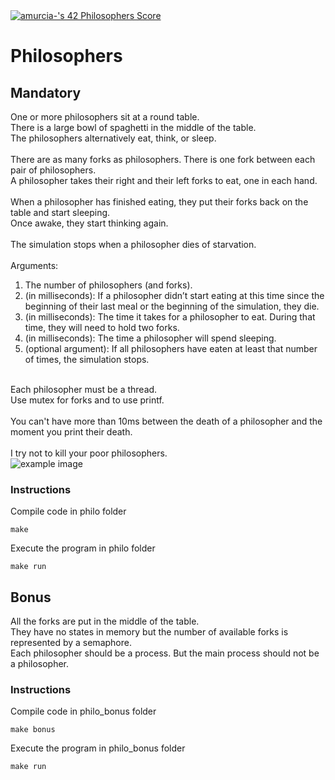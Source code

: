 <!DOCTYPE html>
<html>
  <body>
    <a href="https://github.com/JaeSeoKim/badge42"><img src="https://badge42.vercel.app/api/v2/cl56x7ufz003509jr5i8cj5cl/project/2781000" alt="amurcia-'s 42 Philosophers Score" /></a>
    <h1>Philosophers </h1>
    <h2>Mandatory </h2>
    One or more philosophers sit at a round table.<br>
    There is a large bowl of spaghetti in the middle of the table.<br>
    The philosophers alternatively eat, think, or sleep. <br><br>
    There are as many forks as philosophers. There is one fork between each pair of philosophers.<br>
    A philosopher takes their right and their left forks to eat, one in each hand.<br><br>
    When a philosopher has finished eating, they put their forks back on the table and start sleeping.<br>
    Once awake, they start thinking again.<br><br>
    The simulation stops when a philosopher dies of starvation.<br><br>
    Arguments:
    <ol>
      <li>The number of philosophers (and forks).</li>
      <li> (in milliseconds): If a philosopher didn’t start eating at this time since the beginning of their last meal or the beginning of the simulation, they die.
      <li> (in milliseconds): The time it takes for a philosopher to eat. During that time, they will need to hold two forks. </li>
      <li> (in milliseconds): The time a philosopher will spend sleeping.</li>
      <li> (optional argument): If all philosophers have eaten at least that number of times, the simulation stops.</li></ol>
    <br>
    Each philosopher must be a thread. <br>
    Use mutex for forks and to use printf.<br><br>
    You can't have more than 10ms between the death of a philosopher and the moment you print their death.<br><br>
    I try not to kill your poor philosophers.<br>
  </body>
    
<img src="https://user-images.githubusercontent.com/102992210/197512944-13dc10d4-d55f-46cc-85e7-8b3382fcde9a.png" alt="example image"/>
 
 <h3>Instructions</h3>
Compile code in philo folder
  
```
make
```
Execute the program in philo folder
  
```
make run
```

<h2>Bonus</h2>
All the forks are put in the middle of the table.<br>
They have no states in memory but the number of available forks is represented by a semaphore.<br>
Each philosopher should be a process. But the main process should not be a philosopher.<br>
<h3>Instructions</h3>
Compile code in philo_bonus folder
  
```
make bonus
```
 
Execute the program in philo_bonus folder
```
make run
```

</html>
